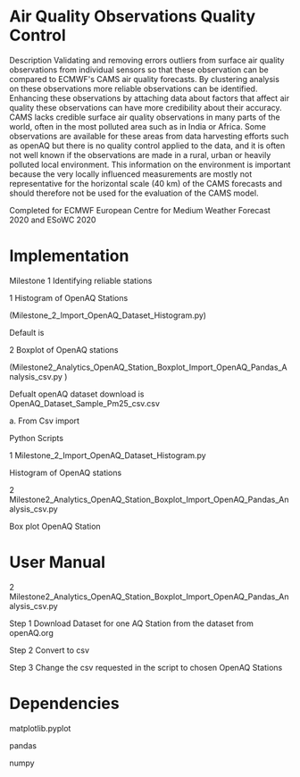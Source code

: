   
# Air Quality Observations Quality Control  

Description
Validating and removing errors outliers from surface air quality observations from individual sensors so that these observation can be compared to ECMWF's CAMS air quality forecasts. By clustering analysis on these observations more reliable observations can be identified. Enhancing these observations by attaching data about factors that affect air quality these observations can have more credibility about their accuracy. CAMS lacks credible surface air quality observations in many parts of the world, often in the most polluted area such as in India or Africa. Some observations are available for these areas from data harvesting efforts such as openAQ but there is no quality control applied to the data, and it is often not well known if the observations are made in a rural, urban or heavily polluted local environment. This information on the environment is important because the very locally influenced measurements are mostly not representative for the horizontal scale (40 km) of the CAMS forecasts and should therefore not be used for the evaluation of the CAMS model.

Completed for ECMWF European Centre for Medium Weather Forecast 2020 
and ESoWC 2020

# Implementation 

Milestone 1 Identifying reliable stations

1 Histogram of OpenAQ Stations

(Milestone_2_Import_OpenAQ_Dataset_Histogram.py)

Default is 

2 Boxplot of OpenAQ stations 

(Milestone2_Analytics_OpenAQ_Station_Boxplot_Import_OpenAQ_Pandas_Analysis_csv.py )

Defualt openAQ dataset download is OpenAQ_Dataset_Sample_Pm25_csv.csv

a. From Csv import 



Python Scripts 

1 Milestone_2_Import_OpenAQ_Dataset_Histogram.py

Histogram of OpenAQ stations 

2 Milestone2_Analytics_OpenAQ_Station_Boxplot_Import_OpenAQ_Pandas_Analysis_csv.py 

Box plot OpenAQ Station


# User Manual 

2 Milestone2_Analytics_OpenAQ_Station_Boxplot_Import_OpenAQ_Pandas_Analysis_csv.py 

Step 1 Download Dataset for one AQ Station from the dataset from openAQ.org

Step 2 Convert to csv 

Step 3 Change the csv requested in the script to chosen OpenAQ Stations 


# Dependencies

matplotlib.pyplot

pandas

numpy 
